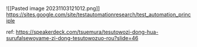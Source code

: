 

![[Pasted image 20231103121012.png]]
https://sites.google.com/site/testautomationresearch/test_automation_principle

ref: https://speakerdeck.com/tsuemura/tesutowozi-dong-hua-surufalsewoyame-zi-dong-tesutowozuo-rou?slide=46